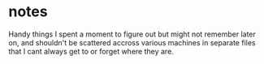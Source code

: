 # notes

Handy things I spent a moment to figure out but might not remember later on, and shouldn't be scattered accross various machines in separate files that I cant always get to or forget where they are.
